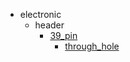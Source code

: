 * electronic
  * header
    * [39_pin](electronic/header/39_pin)
      * [through_hole](electronic/header/39_pin/through_hole)
